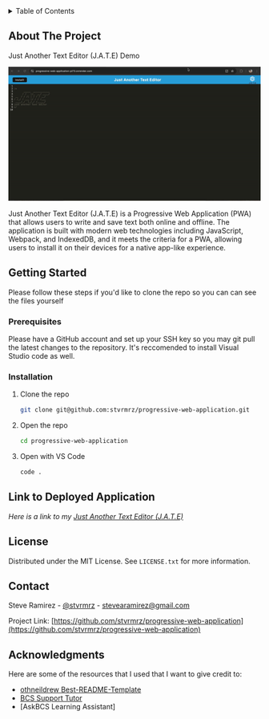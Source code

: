 <!-- TABLE OF CONTENTS -->
<details>
  <summary>Table of Contents</summary>
  <ol>
    <li>
      <a href="#about-the-project">About The Project</a>
    </li>
    <li>
      <a href="#getting-started">Getting Started</a>
      <ul>
        <li><a href="#prerequisites">Prerequisites</a></li>
        <li><a href="#installation">Installation</a></li>
      </ul>
    </li>
    <li><a href="#link-to-deployed-application">Link to Deployed Application</a></li>
    <li><a href="#license">License</a></li>
    <li><a href="#contact">Contact</a></li>
    <li><a href="#acknowledgments">Acknowledgments</a></li>
  </ol>
</details>

<!-- ABOUT THE PROJECT -->
## About The Project
Just Another Text Editor (J.A.T.E) Demo

![Just Another Text Editor (J.A.T.E) Demo](/text_editor.gif)

Just Another Text Editor (J.A.T.E) is a Progressive Web Application (PWA) that allows users to write and save text both online and offline. The application is built with modern web technologies including JavaScript, Webpack, and IndexedDB, and it meets the criteria for a PWA, allowing users to install it on their devices for a native app-like experience.


<!-- GETTING STARTED -->
## Getting Started

Please follow these steps if you'd like to clone the repo so you can can see the files yourself

### Prerequisites

Please have a GitHub account and set up your SSH key so you may git pull the latest changes to the repository. It's
reccomended to install Visual Studio code as well.

### Installation

1. Clone the repo
   ```sh
   git clone git@github.com:stvrmrz/progressive-web-application.git
   ```
3. Open the repo 
   ```sh
   cd progressive-web-application
   ```
4. Open with VS Code
   ```sh
   code .
   ```

<!-- USAGE EXAMPLES -->
## Link to Deployed Application

_Here is a link to my [Just Another Text Editor (J.A.T.E)](https://progressive-web-application-pi73.onrender.com/)_

<!-- LICENSE -->
## License

Distributed under the MIT License. See `LICENSE.txt` for more information.

<!-- CONTACT -->
## Contact

Steve Ramirez - [@stvrmrz](https://twitter.com/stvrmrz) - stevearamirez@gmail.com

Project Link: [https://github.com/stvrmrz/progressive-web-application](https://github.com/stvrmrz/progressive-web-application)

<!-- ACKNOWLEDGMENTS -->
## Acknowledgments

Here are some of the resources that I used that I want to give credit to:

* [othneildrew Best-README-Template](https://github.com/othneildrew/Best-README-Template)
* [BCS Support Tutor](https://2u-20.wistia.com/medias/trfd1jx6o2)
* [AskBCS Learning Assistant]